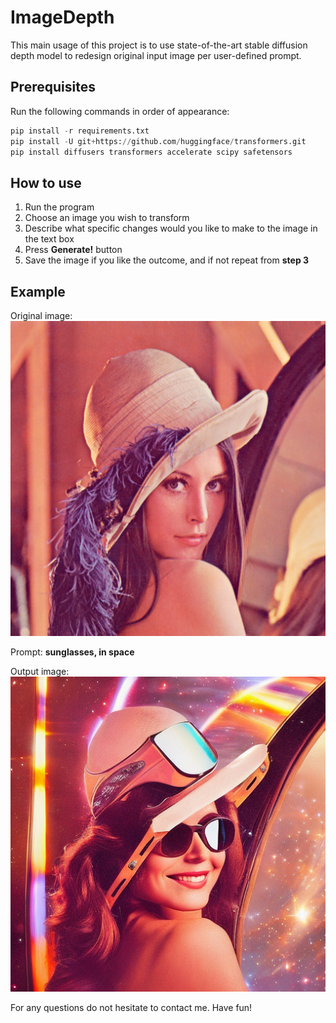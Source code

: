 # ImageDepth
This main usage of this project is to use state-of-the-art stable diffusion depth model to redesign original input image per user-defined prompt.

## Prerequisites

Run the following commands in order of appearance:
```python
pip install -r requirements.txt
pip install -U git+https://github.com/huggingface/transformers.git
pip install diffusers transformers accelerate scipy safetensors
```

## How to use

1. Run the program
2. Choose an image you wish to transform
3. Describe what specific changes would you like to make to the image in the text box
4. Press **Generate!** button
5. Save the image if you like the outcome, and if not repeat from **step 3**

## Example

Original image:
![Lenna](./images/Lenna_(test_image).png)

Prompt: **sunglasses, in space**

Output image:
![Cool Lenna](./images/Cool_Lenna_(test_image).png)


For any questions do not hesitate to contact me. Have fun!

